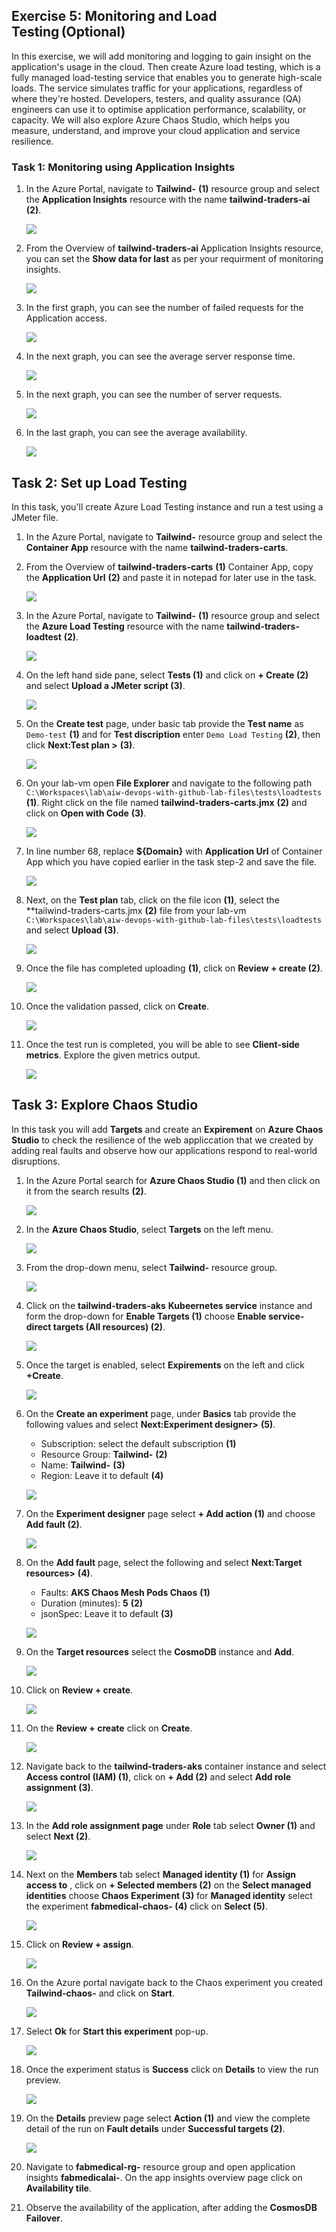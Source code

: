 ## Exercise 5: Monitoring and Load Testing (Optional)

In this exercise, we will add monitoring and logging to gain insight on the application's usage in the cloud. Then create Azure load testing, which is a fully managed load-testing service that enables you to generate high-scale loads. The service simulates traffic for your applications, regardless of where they're hosted. Developers, testers, and quality assurance (QA) engineers can use it to optimise application performance, scalability, or capacity. We will also explore Azure Chaos Studio, which helps you measure, understand, and improve your cloud application and service resilience.

### Task 1: Monitoring using Application Insights

1. In the Azure Portal, navigate to **Tailwind-<inject key="Deploymentid" />** **(1)** resource group and select the **Application Insights** resource with the name  **tailwind-traders-ai<inject key="Deploymentid" />** **(2)**.

   ![](media/ex6-t1-openai.png)
   
1. From the Overview of **tailwind-traders-ai<inject key="Deploymentid" />** Application Insights resource, you can set the **Show data for last** as per your requirment of monitoring insights.

   ![](media/ex6-t1-set-showdata.png)
   
1. In the first graph, you can see the number of failed requests for the Application access.

   ![](media/ex6-t1-failedrequests.png)
   
1. In the next graph, you can see the average server response time.

   ![](media/ex6-t1-server-response-time.png)
   
1. In the next graph, you can see the number of server requests.

   ![](media/ex6-t1-server-requests.png)
   
1. In the last graph, you can see the average availability.

   ![](media/ex6-t1-availability.png)  
   
## Task 2: Set up Load Testing

In this task, you'll create Azure Load Testing instance and run a test using a JMeter file.

1. In the Azure Portal, navigate to **Tailwind-<inject key="Deploymentid" />** resource group and select the **Container App** resource with the name  **tailwind-traders-carts<inject key="Deploymentid" />**.

1. From the Overview of **tailwind-traders-carts<inject key="Deploymentid" />** **(1)** Container App, copy the **Application Url** **(2)** and paste it in notepad for later use in the task.

   ![](media/ex6-t2-copyappurl.png)

1. In the Azure Portal, navigate to **Tailwind-<inject key="Deploymentid" />** **(1)** resource group and select the **Azure Load Testing** resource with the name  **tailwind-traders-loadtest<inject key="Deploymentid" />** **(2)**.

   ![](media/ex6-open-loadtest.png)

1. On the left hand side pane, select **Tests (1)** and click on **+ Create (2)** and select **Upload a JMeter script (3)**.

   ![](media/ex6-t2-loadtest-create.png)

1. On the **Create test** page, under basic tab provide the **Test name** as `Demo-test` **(1)** and for **Test discription** enter `Demo Load Testing` **(2)**, then click **Next:Test plan >** **(3)**.

   ![](media/Ex6-T1-S7.2.png)

1. On your lab-vm open **File Explorer** and navigate to the following path `C:\Workspaces\lab\aiw-devops-with-github-lab-files\tests\loadtests` **(1)**. Right click on the file named **tailwind-traders-carts.jmx** **(2)** and click on **Open with Code** **(3)**.

   ![](media/ex6-t2-cartsjmx-open.png)

1. In line number 68, replace **${Domain}** with **Application Url** of Container App which you have copied earlier in the task step-2 and save the file. 
 
   ![](media/ex6-t2-cartsjmx.png)
       
1. Next, on the **Test plan** tab, click on the file icon **(1)**, select the **tailwind-traders-carts.jmx **(2)** file from your lab-vm `C:\Workspaces\lab\aiw-devops-with-github-lab-files\tests\loadtests` and select **Upload (3)**.
    
   ![](media/ex6-t2-jmxupload.png)

1. Once the file has completed uploading **(1)**, click on **Review + create (2)**.

   ![](media/ex6-t2-create-test.png)
   
1. Once the validation passed, click on **Create**.

   ![](media/ex6-t2-create-test2.png)  

1. Once the test run is completed, you will be able to see **Client-side metrics**. Explore the given metrics output.

   ![](media/Ex6-T1-S11.png)
     
## Task 3: Explore Chaos Studio

In this task you will add **Targets** and create an **Expirement** on **Azure Chaos Studio** to check the resilience of the web appliccation that we created by adding  real faults and observe how our applications respond to real-world disruptions.

1. In the Azure Portal search for **Azure Chaos Studio (1)** and then click on it from the search results **(2)**.
   
   ![](media/Ex6-T2-S1.1.png)

1. In the **Azure Chaos Studio**, select **Targets** on the left menu.

   ![](media/Ex6-T2-S2.png)
      
1. From the drop-down menu, select **Tailwind-<inject key="DeploymentID" enableCopy="false" />** resource group.
 
   ![](media/2dgn59.png)
     
1. Click on the **tailwind-traders-aks<inject key="DeploymentID" enableCopy="false" />** **Kubeernetes service** instance and form the drop-down for **Enable Targets (1)** choose **Enable service-direct targets (All resources) (2)**.

   ![](media/2dgn60.png)
     
1. Once the target is enabled, select **Expirements** on the left and click **+Create**.
 
   ![](media/Ex6-T2-S5.3.png)
 
1. On the **Create an experiment** page, under **Basics** tab provide the following values and select **Next:Experiment designer>** **(5)**.

    - Subscription: select the default subscription **(1)**
    - Resource Group: **Tailwind-<inject key="DeploymentID" enableCopy="false" />** **(2)**
    - Name: **Tailwind-<inject key="DeploymentID" enableCopy="false" />** **(3)**
    - Region: Leave it to default **(4)**
 
    ![](media/2dgn58.png)
 
1. On the **Experiment designer** page select **+ Add action (1)** and choose **Add fault (2)**.

   ![](media/Ex6-T2-S7.3.png)
 
1. On the **Add fault** page, select the following and select **Next:Target resources>** **(4)**.
   
   - Faults: **AKS Chaos Mesh Pods Chaos** **(1)**
   - Duration (minutes): **5** **(2)**
   - jsonSpec: Leave it to default **(3)**
     
   ![](media/2dgn61.png)
     
1. On the  **Target resources** select the **CosmoDB** instance and **Add**.
  
   ![](media/2dgn62.png)
  
1. Click on **Review + create**.
  
   ![](media/2dgn63.png)
   
1. On the **Review + create** click on **Create**.
  
   ![](media/2dgn64.png)
  
1. Navigate back to the **tailwind-traders-aks<inject key="DeploymentID" enableCopy="false" />** container instance and select **Access control (IAM) (1)**, click on **+ Add (2)** and select **Add role assignment (3)**. 
  
   ![](media/2dgn65.png)
  
1. In the **Add role assignment page** under **Role** tab  select **Owner (1)** and select **Next (2)**.
  
   ![](media/2dgn66.png)
  
1. Next on the **Members** tab select **Managed identity (1)**  for **Assign access to** , click on **+ Selected members (2)**  on the **Select managed identities** choose **Chaos Experiment (3)** for **Managed identity** select the experiment **fabmedical-chaos-<inject key="DeploymentID" enableCopy="false" /> (4)** click on **Select (5)**.  
   
   ![](media/2dgn67.png)
  
1. Click on **Review + assign**. 
   
   ![](media/2dgn68.png)
      
1. On the Azure portal navigate back to the Chaos experiment you created **Tailwind-chaos-<inject key="DeploymentID" enableCopy="false" />** and click on **Start**.
  
   ![](media/2dgn69.png)
 
1. Select **Ok** for **Start this experiment** pop-up.

    ![](media/Ex6-T2-S17.1.png)
       
1. Once the experiment status is **Success** click on **Details** to view the run preview.
 
   ![](media/Ex6-T2-S18.png)
 
1. On the **Details** preview page select **Action (1)** and view the complete detail of the run on **Fault details** under **Successful targets (2)**.
 
   ![](media/Ex6-T2-S19.1.png)

1. Navigate to **fabmedical-rg-<inject key="DeploymentID" enableCopy="false" />** resource group and open application insights **fabmedicalai-<inject key="DeploymentID" enableCopy="false" />**. On the app insights overview page click on **Availability tile**.
 
 
1. Observe the availability of the application, after adding the **CosmosDB Failover**.
